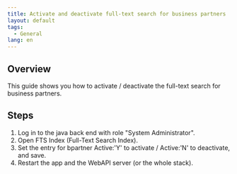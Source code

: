 ```yaml
---
title: Activate and deactivate full-text search for business partners
layout: default
tags:  
  - General
lang: en
---
```


## Overview
This guide shows you how to activate / deactivate the full-text search for business partners.

## Steps
1. Log in to the java back end with role "System Administrator".
1. Open FTS Index (Full-Text Search Index).
1. Set the entry for bpartner Active:'Y' to activate / Active:'N' to deactivate, and save.
1. Restart the app and the WebAPI server (or the whole stack).
